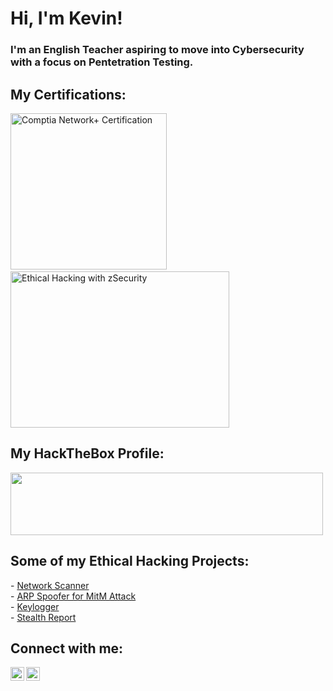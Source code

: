 <h1>Hi, I'm Kevin! <br/></h1><h3>I'm an English Teacher aspiring to move into Cybersecurity with a focus on Pentetration Testing. </h3>

<h2>My Certifications:</h2>
<img width="250" height="250" src="https://github.com/k-cochrane/k-cochrane/assets/1893625/f79bb2f5-2388-48b3-83cf-b2b10fa129af" alt="Comptia Network+ Certification"> &nbsp; &nbsp;
<img width="350" height="250" src="https://github.com/k-cochrane/k-cochrane/assets/1893625/a5e30c0b-cc0d-4f69-adea-386166efa1a2" alt="Ethical Hacking with zSecurity">

<h2>My HackTheBox Profile:</h2>
<a href="https://app.hackthebox.com/profile/1165648" target="_blank"><img width="500" height="100" src="https://github.com/k-cochrane/k-cochrane/assets/1893625/4b8aba4c-01a5-44ee-b714-2553428c84a0"></a>


<h2>Some of my Ethical Hacking Projects:</h2>
- <a href="https://github.com/k-cochrane/Network-Scanner">Network Scanner </a><br>
- <a href="https://github.com/k-cochrane/ARP-Spoofer">ARP Spoofer for MitM Attack </a><br>
- <a href="https://github.com/k-cochrane/Keylogger">Keylogger </a><br>
- <a href="https://github.com/k-cochrane/Stealth-Report">Stealth Report </a>

<h2> Connect with me:</h2>

[<img align="left" alt="KevinCochrane | Twitter" width="22px" src="https://cdn.jsdelivr.net/npm/simple-icons@v3/icons/twitter.svg" />][twitter]
[<img align="left" alt="KevinCochrane | LinkedIn" width="22px" src="https://cdn.jsdelivr.net/npm/simple-icons@v3/icons/linkedin.svg" />][linkedin]

[twitter]: https://twitter.com/bearded_hacker
[linkedin]: https://linkedin.com/in/kevin-cochrane-04509424b/
  <!--
**k-cochrane/k-cochrane** is a ✨ _special_ ✨ repository because its `README.md` (this file) appears on your GitHub profile.

Here are some ideas to get you started:

- 🔭 I’m currently working on ...
- 🌱 I’m currently learning ...
- 👯 I’m looking to collaborate on ...
- 🤔 I’m looking for help with ...
- 💬 Ask me about ...
- 📫 How to reach me: ...
- 😄 Pronouns: ...
- ⚡ Fun fact: ...
-->
